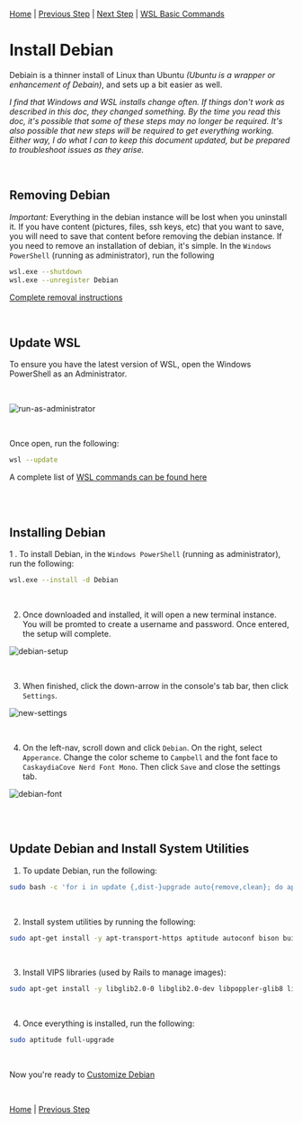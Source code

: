 [Home](README.md) | [Previous Step](https://github.com/scott-knight/linux-on-windows-11/blob/main/configure-windows-terminal.md) | [Next Step](customize-debian.md) | [WSL Basic Commands](https://learn.microsoft.com/en-us/windows/wsl/basic-commands)


# Install Debian
Debiain is a thinner install of Linux than Ubuntu *(Ubuntu is a wrapper or enhancement of Debain)*, and sets up a bit easier as well.

*I find that Windows and WSL installs change often. If things don't work as described in this doc, they changed something. By the time you read this doc, it's possible that some of these steps may no longer be required. It's also possible that new steps will be required to get everything working. Either way, I do what I can to keep this document updated, but be prepared to troubleshoot issues as they arise.*

<br/>

## Removing Debian

*Important:* Everything in the debian instance will be lost when you uninstall it. If you have content (pictures, files, ssh keys, etc) that you want to save, you will need to save that content before removing the debian instance. If you need to remove an installation of debian, it's simple. In the `Windows PowerShell` (running as administrator), run the following

```bash
wsl.exe --shutdown
wsl.exe --unregister Debian
```

[Complete removal instructions](https://github.com/scott-knight/debian-on-windows-11/blob/main/unregister-and-uninstall.md)

<br/>

## Update WSL

To ensure you have the latest version of WSL, open the Windows PowerShell as an Administrator.

<br/>

![run-as-administrator](https://user-images.githubusercontent.com/516548/192077877-6748108f-fdd2-4c83-b0ba-3ac31224c9bf.png)

<br/>

Once open, run the following:

```sh
wsl --update
```

A complete list of [WSL commands can be found here](https://learn.microsoft.com/en-us/windows/wsl/basic-commands)

<br/><br/>

## Installing Debian

1 . To install Debian, in the `Windows PowerShell` (running as administrator), run the following:

```sh
wsl.exe --install -d Debian
```

<br/>

2. Once downloaded and installed, it will open a new terminal instance. You will be promted to create a username and password. Once entered, the setup will complete.

![debian-setup](https://user-images.githubusercontent.com/516548/192112953-e95b93a0-5c68-407a-8ae3-ea0b15ad8fe4.png)

<br/>

3. When finished, click the down-arrow in the console's tab bar, then click `Settings`.

![new-settings](https://user-images.githubusercontent.com/516548/192082679-8cc094a2-e920-4b00-943e-91a3e75ccb4b.png)

<br/>

4. On the left-nav, scroll down and click `Debian`. On the right, select `Apperance`. Change the color scheme to `Campbell` and the font face to `CaskaydiaCove Nerd Font Mono`. Then click `Save` and close the settings tab.

![debian-font](https://user-images.githubusercontent.com/516548/193384119-47cb6b12-ffdb-468d-b65b-76b004b6b062.png)

<br/><br/>

## Update Debian and Install System Utilities

1. To update Debian, run the following:

```sh
sudo bash -c 'for i in update {,dist-}upgrade auto{remove,clean}; do apt-get $i -y; done'
```

<br/>

2. Install system utilities by running the following:

```sh
sudo apt-get install -y apt-transport-https aptitude autoconf bison build-essential checkinstall clang curl ca-certificates gcc git gpg gnupg2 libssl-dev libpq-dev libyaml-dev libreadline-dev libncurses-dev libffi-dev libgdbm6 libgdbm-dev libdb-dev lsb-release libxml2-dev libxslt-dev make patch pkg-config software-properties-common wget vim zlib1g-dev liblzma-dev zsh
```

<br/>

3. Install VIPS libraries (used by Rails to manage images):

```sh
sudo apt-get install -y libglib2.0-0 libglib2.0-dev libpoppler-glib8 libheif-dev libvips-dev libvips
```

<br/>

4. Once everything is installed, run the following:

```sh
sudo aptitude full-upgrade
```

<br/>

Now you're ready to [Customize Debian](customize-debian.md)

<br/>

[Home](README.md) | [Previous Step](https://github.com/scott-knight/linux-on-windows-11/blob/main/configure-windows-terminal.md)
